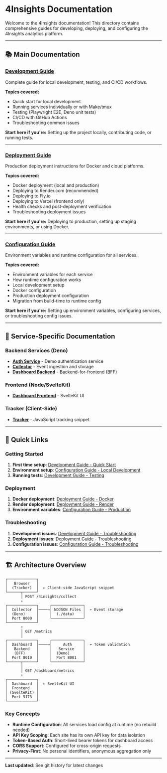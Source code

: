 # 4Insights Documentation

Welcome to the 4Insights documentation! This directory contains comprehensive guides for developing, deploying, and configuring the 4Insights analytics platform.

---

## 📚 Main Documentation

### [Development Guide](./DEVELOPMENT.md)
Complete guide for local development, testing, and CI/CD workflows.

**Topics covered:**
- Quick start for local development
- Running services individually or with Make/tmux
- Testing (Playwright E2E, Deno unit tests)
- CI/CD with GitHub Actions
- Troubleshooting common issues

**Start here if you're:** Setting up the project locally, contributing code, or running tests.

---

### [Deployment Guide](./DEPLOY.md)
Production deployment instructions for Docker and cloud platforms.

**Topics covered:**
- Docker deployment (local and production)
- Deploying to Render.com (recommended)
- Deploying to Fly.io
- Deploying to Vercel (frontend only)
- Health checks and post-deployment verification
- Troubleshooting deployment issues

**Start here if you're:** Deploying to production, setting up staging environments, or using Docker.

---

### [Configuration Guide](./CONFIGURATION.md)
Environment variables and runtime configuration for all services.

**Topics covered:**
- Environment variables for each service
- How runtime configuration works
- Local development setup
- Docker configuration
- Production deployment configuration
- Migration from build-time to runtime config

**Start here if you're:** Setting up environment variables, configuring services, or troubleshooting config issues.

---

## 🔧 Service-Specific Documentation

### Backend Services (Deno)

- **[Auth Service](../auth/demo/README.md)** - Demo authentication service
- **[Collector](../collector/README.md)** - Event ingestion and storage
- **[Dashboard Backend](../dashboard/backend/README.md)** - Backend-for-frontend (BFF)

### Frontend (Node/SvelteKit)

- **[Dashboard Frontend](../dashboard/frontend-new/README.md)** - SvelteKit UI

### Tracker (Client-Side)

- **[Tracker](../tracker/README.md)** - JavaScript tracking snippet

---

## 🚀 Quick Links

### Getting Started

1. **First time setup**: [Development Guide - Quick Start](./DEVELOPMENT.md#quick-start-local)
2. **Environment setup**: [Configuration Guide - Local Development](./CONFIGURATION.md#local-development)
3. **Running tests**: [Development Guide - Testing](./DEVELOPMENT.md#testing)

### Deployment

1. **Docker deployment**: [Deployment Guide - Docker](./DEPLOY.md#docker-deployment-localtesting)
2. **Render deployment**: [Deployment Guide - Render](./DEPLOY.md#option-1-rendercom-recommended)
3. **Environment variables**: [Configuration Guide - Production](./CONFIGURATION.md#production-deployment-render-flyio-etc)

### Troubleshooting

1. **Development issues**: [Development Guide - Troubleshooting](./DEVELOPMENT.md#troubleshooting)
2. **Deployment issues**: [Deployment Guide - Troubleshooting](./DEPLOY.md#troubleshooting)
3. **Configuration issues**: [Configuration Guide - Troubleshooting](./CONFIGURATION.md#troubleshooting)

---

## 🏗️ Architecture Overview

```
┌─────────────┐
│   Browser   │
│  (Tracker)  │  ← Client-side JavaScript snippet
└──────┬──────┘
       │ POST /4insights/collect
       ↓
┌─────────────┐     ┌──────────────┐
│  Collector  │────→│ NDJSON Files │  ← Event storage
│  (Deno)     │     │  (./data)    │
│  Port 8000  │     └──────────────┘
└─────────────┘
       ↑
       │ GET /metrics
       │
┌─────────────┐     ┌──────────────┐
│  Dashboard  │────→│     Auth     │  ← Token validation
│   Backend   │     │   Service    │
│   (BFF)     │     │  (Demo)      │
│  Port 8010  │     │  Port 8001   │
└──────┬──────┘     └──────────────┘
       │
       │ GET /dashboard/metrics
       ↓
┌─────────────┐
│  Dashboard  │  ← SvelteKit UI
│  Frontend   │
│ (SvelteKit) │
│  Port 5173  │
└─────────────┘
```

### Key Concepts

- **Runtime Configuration**: All services load config at runtime (no rebuild needed)
- **API Key Scoping**: Each site has its own API key for data isolation
- **Token-Based Auth**: Short-lived bearer tokens for dashboard access
- **CORS Support**: Configured for cross-origin requests
- **Privacy-First**: No personal identifiers, anonymous aggregation only

---

**Last updated**: See git history for latest changes
